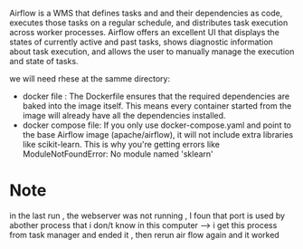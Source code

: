 Airflow is a WMS that defines tasks and and their dependencies as code,
  executes those tasks on a regular schedule, and distributes task execution across worker processes.
  Airflow offers an excellent UI that displays the states of currently active and past tasks, 
  shows diagnostic information about task execution, and allows the user to manually manage the execution and state of tasks.



we will need rhese at the samme directory:
- docker file : The Dockerfile ensures that the required dependencies are baked into the image itself. This means every container started from the image will already have all the dependencies installed.
- docker compose file: If you only use docker-compose.yaml and point to the base Airflow image (apache/airflow), it will not include extra libraries like scikit-learn. This is why you're getting errors like ModuleNotFoundError: No module named 'sklearn'

Note
======
in the last run , the webserver was not running , I foun that port is used by abother process that i don/t know in this computer --> i get this process from task manager and ended it  , then rerun air flow again and it worked






























